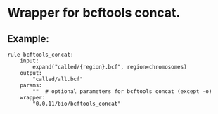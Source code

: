 # Wrapper for bcftools concat.

## Example:

```
rule bcftools_concat:
    input:
        expand("called/{region}.bcf", region=chromosomes)
    output:
        "called/all.bcf"
    params:
        ""  # optional parameters for bcftools concat (except -o)
    wrapper:
        "0.0.11/bio/bcftools_concat"
```
